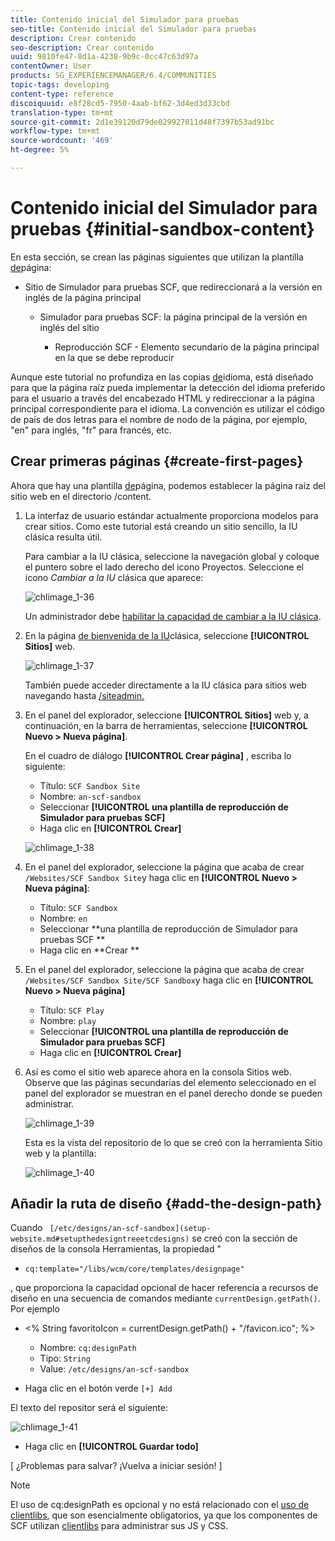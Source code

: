 ```yaml
---
title: Contenido inicial del Simulador para pruebas
seo-title: Contenido inicial del Simulador para pruebas
description: Crear contenido
seo-description: Crear contenido
uuid: 9810fe47-8d1a-4238-9b9c-0cc47c63d97a
contentOwner: User
products: SG_EXPERIENCEMANAGER/6.4/COMMUNITIES
topic-tags: developing
content-type: reference
discoiquuid: e8f28cd5-7950-4aab-bf62-3d4ed3d33cbd
translation-type: tm+mt
source-git-commit: 2d1e39120d79de029927011d48f7397b53ad91bc
workflow-type: tm+mt
source-wordcount: '469'
ht-degree: 5%

---
```



# Contenido inicial del Simulador para pruebas {#initial-sandbox-content}

En esta sección, se crean las páginas siguientes que utilizan la plantilla [de](initial-app.md#createthepagetemplate)página:

* Sitio de Simulador para pruebas SCF, que redireccionará a la versión en inglés de la página principal

   * Simulador para pruebas SCF: la página principal de la versión en inglés del sitio

      * Reproducción SCF - Elemento secundario de la página principal en la que se debe reproducir

Aunque este tutorial no profundiza en las copias [de](../../help/sites-administering/tc-prep.md)idioma, está diseñado para que la página raíz pueda implementar la detección del idioma preferido para el usuario a través del encabezado HTML y redireccionar a la página principal correspondiente para el idioma. La convención es utilizar el código de país de dos letras para el nombre de nodo de la página, por ejemplo, &quot;en&quot; para inglés, &quot;fr&quot; para francés, etc.

## Crear primeras páginas {#create-first-pages}

Ahora que hay una plantilla [de](initial-app.md#createthepagetemplate)página, podemos establecer la página raíz del sitio web en el directorio /content.

1. La interfaz de usuario estándar actualmente proporciona modelos para crear sitios. Como este tutorial está creando un sitio sencillo, la IU clásica resulta útil.

   Para cambiar a la IU clásica, seleccione la navegación global y coloque el puntero sobre el lado derecho del icono Proyectos. Seleccione el icono *Cambiar a la IU* clásica que aparece:

   ![chlimage_1-36](assets/chlimage_1-36.png)

   Un administrador debe [habilitar la capacidad de cambiar a la IU clásica](../../help/sites-administering/enable-classic-ui.md).

1. En la página [de bienvenida de la IU](http://localhost:4502/welcome.html)clásica, seleccione **[!UICONTROL Sitios]** web.

   ![chlimage_1-37](assets/chlimage_1-37.png)

   También puede acceder directamente a la IU clásica para sitios web navegando hasta [/siteadmin.](http://localhost:4502/siteadmin)

1. En el panel del explorador, seleccione **[!UICONTROL Sitios]** web y, a continuación, en la barra de herramientas, seleccione **[!UICONTROL Nuevo > Nueva página]**.

   En el cuadro de diálogo **[!UICONTROL Crear página]** , escriba lo siguiente:

   * Título: `SCF Sandbox Site`
   * Nombre: `an-scf-sandbox`
   * Seleccionar **[!UICONTROL una plantilla de reproducción de Simulador para pruebas SCF]**
   * Haga clic en **[!UICONTROL Crear]**

   ![chlimage_1-38](assets/chlimage_1-38.png)

1. En el panel del explorador, seleccione la página que acaba de crear `/Websites/SCF Sandbox Site`y haga clic en **[!UICONTROL Nuevo > Nueva página]**:

   * Título: `SCF Sandbox`
   * Nombre: `en`
   * Seleccionar **una plantilla de reproducción de Simulador para pruebas SCF **
   * Haga clic en **Crear **

1. En el panel del explorador, seleccione la página que acaba de crear `/Websites/SCF Sandbox Site/SCF Sandbox`y haga clic en **[!UICONTROL Nuevo > Nueva página]**

   * Título: `SCF Play`
   * Nombre: `play`
   * Seleccionar **[!UICONTROL una plantilla de reproducción de Simulador para pruebas SCF]**
   * Haga clic en **[!UICONTROL Crear]**

1. Así es como el sitio web aparece ahora en la consola Sitios web. Observe que las páginas secundarias del elemento seleccionado en el panel del explorador se muestran en el panel derecho donde se pueden administrar.

   ![chlimage_1-39](assets/chlimage_1-39.png)

   Esta es la vista del repositorio de lo que se creó con la herramienta Sitio web y la plantilla:

   ![chlimage_1-40](assets/chlimage_1-40.png)

## Añadir la ruta de diseño {#add-the-design-path}

Cuando ` [/etc/designs/an-scf-sandbox](setup-website.md#setupthedesigntreeetcdesigns)` se creó con la sección de diseños de la consola Herramientas, la propiedad &quot;

* `cq:template="/libs/wcm/core/templates/designpage"`

, que proporciona la capacidad opcional de hacer referencia a recursos de diseño en una secuencia de comandos mediante `currentDesign.getPath()`. Por ejemplo

* &lt;% String favoritoIcon = currentDesign.getPath() + &quot;/favicon.ico&quot;; %>


   * Nombre: `cq:designPath`
   * Tipo: `String`
   * Value: `/etc/designs/an-scf-sandbox`

* Haga clic en el botón verde `[+] Add`

El texto del repositor será el siguiente:

![chlimage_1-41](assets/chlimage_1-41.png)

* Haga clic en **[!UICONTROL Guardar todo]**

[ ¿Problemas para salvar? ¡Vuelva a iniciar sesión! ]

>[!NOTE]
>
>El uso de cq:designPath es opcional y no está relacionado con el [uso de clientlibs](develop-app.md#includeclientlibsintemplate), que son esencialmente obligatorios, ya que los componentes de SCF utilizan [clientlibs](client-customize.md#clientlibs-for-scf) para administrar sus JS y CSS.

